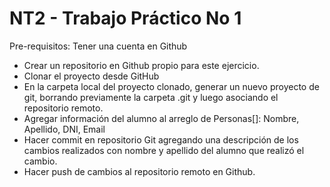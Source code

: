 # NT2 - Trabajo Práctico No 1

Pre-requisitos: Tener una cuenta en Github
  - Crear un repositorio en Github propio para este ejercicio.
  - Clonar el proyecto desde GitHub
  - En la carpeta local del proyecto clonado, generar un nuevo proyecto de git, borrando
    previamente la carpeta .git y luego asociando el repositorio remoto.
  - Agregar información del alumno al arreglo de Personas[]: Nombre, Apellido, DNI, Email
  - Hacer commit en repositorio Git agregando una descripción de los cambios realizados con nombre y apellido del alumno que realizó el cambio.
  - Hacer push de cambios al repositorio remoto en Github.
